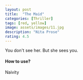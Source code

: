 ```yaml
---
layout: post
title:  "The Maid"
categories: [Thriller]
tags: [red, yellow]
image: assets/images/11.jpg
description: "Nita Prose"
rating: 4.5
---
```


You don't see her. But she sees you.

#### How to use?

Naivity 

